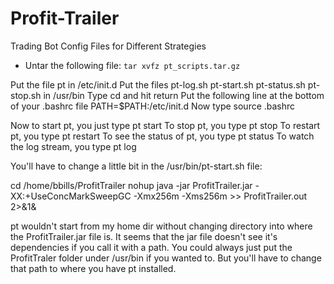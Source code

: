# Profit-Trailer
Trading Bot Config Files for Different Strategies

- Untar the following file:
`tar xvfz pt_scripts.tar.gz`

Put the file pt in /etc/init.d
Put the files pt-log.sh  pt-start.sh  pt-status.sh  pt-stop.sh in /usr/bin
Type cd and hit return
Put the following line at the bottom of your .bashrc file
PATH=$PATH:/etc/init.d
Now type source .bashrc


Now to start pt, you just type pt start
To stop pt, you type pt stop
To restart pt, you type pt restart
To see the status of pt, you type pt status
To watch the log stream, you type pt log

You'll have to change a little bit in the /usr/bin/pt-start.sh file:

cd /home/bbills/ProfitTrailer
nohup java -jar ProfitTrailer.jar -XX:+UseConcMarkSweepGC -Xmx256m -Xms256m >> ProfitTrailer.out 2>&1&
		
pt wouldn't start from my home dir without changing directory into where the ProfitTrailer.jar file is.
It seems that the jar file doesn't see it's dependencies if you call it with a path.
You could always just put the ProfitTraler folder under /usr/bin if you wanted to.
But you'll have to change that path to where you have pt installed.
